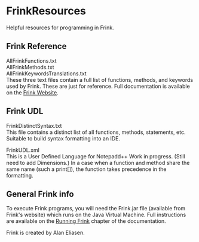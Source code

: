 # FrinkResources
Helpful resources for programming in Frink.

## Frink Reference
AllFrinkFunctions.txt  
AllFrinkMethods.txt  
AllFrinkKeywordsTranslations.txt  
These three text files contain a full list of functions, methods, and keywords used by Frink. These are just for reference. Full documentation is available on the [Frink Website](https://frinklang.org/).

## Frink UDL
FrinkDistinctSyntax.txt  
This file contains a distinct list of all functions, methods, statements, etc. Suitable to build syntax formatting into an IDE.

FrinkUDL.xml  
This is a User Defined Language for Notepadd++
Work in progress. (Still need to add Dimensions.)
In a case when a function and method share the same name (such a print[]), the function takes precedence in the formatting.

## General Frink info
To execute Frink programs, you will need the Frink.jar file (available from Frink's website) which runs on the Java Virtual Machine. Full instructions are available on the [Running Frink](https://frinklang.org/#RunningFrink) chapter of the documentation.

Frink is created by Alan Eliasen.